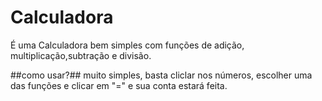 # Calculadora
  É uma Calculadora bem simples com funções de adição, multiplicação,subtração e divisão.

  ##como usar?##
    muito simples, basta cliclar nos números, escolher uma das funções e clicar em "=" e sua conta estará feita.
